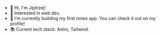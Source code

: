 - 👋 Hi, I'm Jędrzej!
- 👀 Interested in web dev.
- 🌱 I’m currently building my first notes app. You can check it out on my profile!
- 📚 Current tech stack: Astro, Tailwind.
